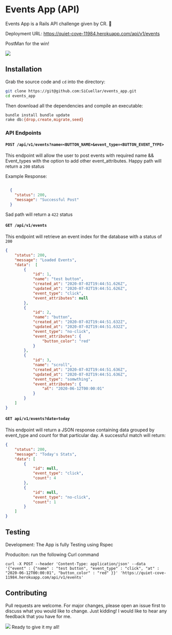 
# Events App (API)

Events App is a Rails API challenge given by CR. :hospital:  


Deployment URL: https://quiet-cove-11984.herokuapp.com/api/v1/events

PostMan for the win!

![](https://media.giphy.com/media/RRerwvHrb0nxm/giphy.gif)

## Installation

Grab the source code and `cd` into the directory:

```bash
git clone https://git@github.com:SiCuellar/events_app.git
cd events_app
```

Then download all the dependencies and compile an executable:

```bash
bundle install bundle update
rake db:{drop,create,migrate,seed}

```

### API Endpoints

#### `POST /api/v1/events?name=<BUTTON_NAME>&event_type=<BUTTON_EVENT_TYPE>`

This endpoint will allow the user to post events with required name && Event_types with the option to add other event_attributes. Happy path will return a `200` status

Example Response:
```json

  {
    "status": 200,
    "message": "Successful Post"
  }

```
Sad path will return a `422` status

#### `GET /api/v1/events`
This endpoint will retrieve an event index for the database with a status of `200`

```json
{
    "status": 200,
    "message": "Loaded Events",
    "data":  [
        {
            "id": 1,
            "name": "test button",
            "created_at": "2020-07-02T19:44:51.626Z",
            "updated_at": "2020-07-02T19:44:51.626Z",
            "event_type": "click",
            "event_attributes": null
        },
        {
            "id": 2,
            "name": "button",
            "created_at": "2020-07-02T19:44:51.632Z",
            "updated_at": "2020-07-02T19:44:51.632Z",
            "event_type": "no-click",
            "event_attributes": {
                "button_color": "red"
            }
        },
        {
            "id": 3,
            "name": "scroll",
            "created_at": "2020-07-02T19:44:51.636Z",
            "updated_at": "2020-07-02T19:44:51.636Z",
            "event_type": "somwthing",
            "event_attributes": {
                "at": "2020-06-12T00:00:01"
            }
        }
    ]
}
```


#### `GET api/v1/events?date=today`
This endpoint will return a JSON response containing data grouped by event_type and count for that particular day. A successful match will return:

```json
{
    "status": 200,
    "message": "Today's Stats",
    "data": [
        {
            "id": null,
            "event_type": "click",
            "count": 4
        },
        {
            "id": null,
            "event_type": "no-click",
            "count": 1
        }
    ]
}
```
## Testing
Development: The App is fully Testing using Rspec

Produciton: run the following Curl command
```
curl -X POST --header 'Content-Type: application/json' --data '{"event" : {"name" : "test button", "event_type" : "click", "at" : "2020-06-12T00:00:01", "button_color" : "red" }}' 'https://quiet-cove-11984.herokuapp.com/api/v1/events'

```

## Contributing
Pull requests are welcome. For major changes, please open an issue first to discuss what you would like to change. Just kidding! I would like to hear any feedback that you have for me.

![](https://media.giphy.com/media/NEvPzZ8bd1V4Y/giphy.gif)
Ready to give it my all!
